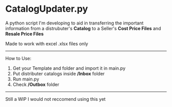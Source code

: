 # CatalogUpdater.py

A python script I'm developing to aid in transferring the important information from a distrubuter's **Catalog** to a Seller's **Cost Price Files** and **Resale Price Files**

Made to work with excel .xlsx files only

--- 

How to Use:

1. Get your Template and folder and import it in main.py
2. Put distributer catalogs inside **/Inbox** folder
3. Run main.py
4. Check **/Outbox** folder

---

Still a WIP I would not reccomend using this yet